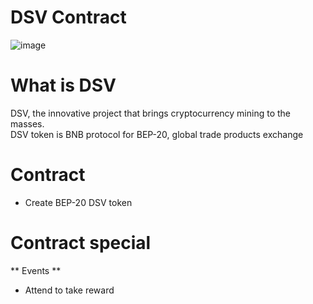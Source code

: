 # DSV Contract
![image](https://user-images.githubusercontent.com/68224477/197124004-f1939496-737e-4d3f-ae1e-eec8bcd6d0aa.png)

# What is DSV 
 DSV, the innovative project that brings cryptocurrency mining to the masses.   
 DSV token is BNB protocol for BEP-20, global trade products exchange
 
# Contract
 * Create BEP-20 DSV token
 
 
# Contract special
 ** Events **
 * Attend to take reward
